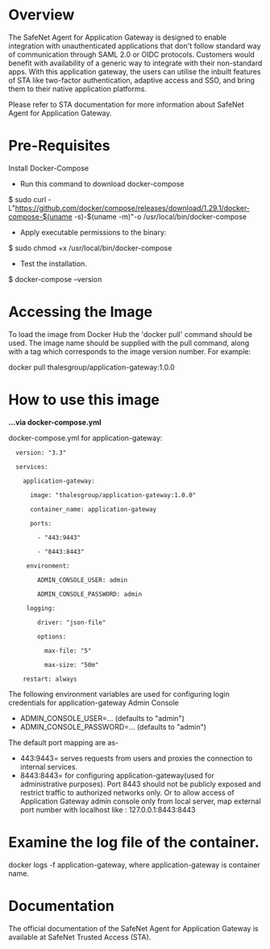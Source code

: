# **Overview**

The SafeNet Agent for Application Gateway is designed to enable integration with unauthenticated applications that don't follow standard way of communication through SAML 2.0 or OIDC protocols. Customers would benefit with availability of a generic way to integrate with their non-standard apps. With this application gateway, the users can utilise the inbuilt features of STA like two-factor authentication, adaptive access and SSO, and bring them to their native application platforms.

Please refer to STA documentation for more information about SafeNet Agent for Application Gateway.

# **Pre-Requisites**

Install Docker-Compose

- Run this command to download docker-compose

$ sudo curl -L&quot;https://github.com/docker/compose/releases/download/1.29.1/docker-compose-$(uname -s)-$(uname -m)&quot;-o /usr/local/bin/docker-compose

- Apply executable permissions to the binary:

$ sudo chmod +x /usr/local/bin/docker-compose

- Test the installation.

$ docker-compose –version

# **Accessing the Image**

To load the image from Docker Hub the &#39;docker pull&#39; command should be used. The image name should be supplied with the pull command, along with a tag which corresponds to the image version number. For example:

docker pull thalesgroup/application-gateway:1.0.0

# **How to use this image**

**...via docker-compose.yml**

docker-compose.yml for application-gateway:

      version: "3.3"

      services:

        application-gateway:

          image: "thalesgroup/application-gateway:1.0.0"

          container_name: application-gateway

          ports:

            - "443:9443"

            - "8443:8443"

         environment:

            ADMIN_CONSOLE_USER: admin

            ADMIN_CONSOLE_PASSWORD: admin

         logging:

            driver: "json-file"

            options:

              max-file: "5"

              max-size: "50m"

        restart: always

The following environment variables are used for configuring login credentials for application-gateway Admin Console

- ADMIN_CONSOLE_USER=... (defaults to "admin")
- ADMIN_CONSOLE_PASSWORD=... (defaults to "admin")

The default port mapping are as-

- 443:9443= serves requests from users and proxies the connection to internal services.
- 8443:8443= for configuring application-gateway(used for administrative purposes). Port 8443 should not be publicly exposed and restrict traffic to authorized networks only.
Or to allow access of Application Gateway admin console only from local server, map external port number with localhost
like : 127.0.0.1:8443:8443

# **Examine the log file of the container.**

docker logs -f application-gateway, where application-gateway is container name.

# **Documentation**

The official documentation of the SafeNet Agent for Application Gateway is available at SafeNet Trusted Access (STA).
